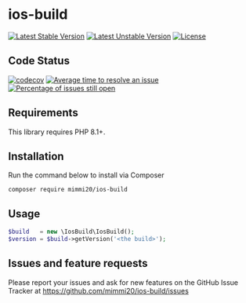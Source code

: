 # ios-build

[![Latest Stable Version](https://poser.pugx.org/mimmi20/ios-build/v/stable?format=flat-square)](https://packagist.org/packages/mimmi20/ios-build)
[![Latest Unstable Version](https://poser.pugx.org/mimmi20/ios-build/v/unstable?format=flat-square)](https://packagist.org/packages/mimmi20/ios-build)
[![License](https://poser.pugx.org/mimmi20/ios-build/license?format=flat-square)](https://packagist.org/packages/mimmi20/ios-build)

## Code Status

[![codecov](https://codecov.io/gh/mimmi20/ios-build/branch/master/graph/badge.svg)](https://codecov.io/gh/mimmi20/ios-build)
[![Average time to resolve an issue](https://isitmaintained.com/badge/resolution/mimmi20/ios-build.svg)](https://isitmaintained.com/project/mimmi20/ios-build "Average time to resolve an issue")
[![Percentage of issues still open](https://isitmaintained.com/badge/open/mimmi20/ios-build.svg)](https://isitmaintained.com/project/mimmi20/ios-build "Percentage of issues still open")

## Requirements

This library requires PHP 8.1+.

## Installation

Run the command below to install via Composer

```shell
composer require mimmi20/ios-build
```

## Usage

```php
$build   = new \IosBuild\IosBuild();
$version = $build->getVersion('<the build>');
```

## Issues and feature requests

Please report your issues and ask for new features on the GitHub Issue Tracker
at <https://github.com/mimmi20/ios-build/issues>
